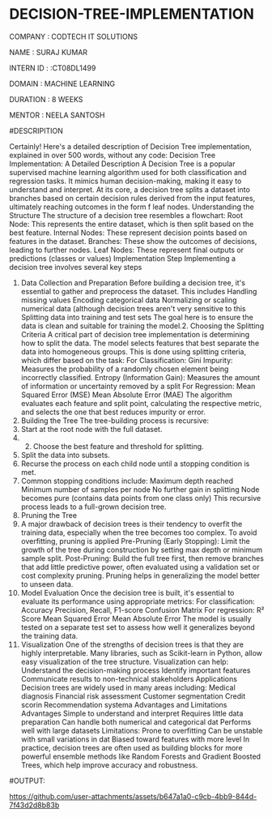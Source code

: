 # DECISION-TREE-IMPLEMENTATION
COMPANY : CODTECH IT SOLUTIONS

NAME : SURAJ KUMAR

INTERN ID : :CT08DL1499

DOMAIN : MACHINE LEARNING

DURATION : 8 WEEKS

MENTOR : NEELA SANTOSH

#DESCRIPITION

Certainly! Here's a detailed description of Decision Tree implementation, explained in over 500 words, without any code:
Decision Tree Implementation: A Detailed Description
A Decision Tree is a popular supervised machine learning algorithm used for both classification and regression tasks. It mimics human decision-making, making it easy to understand and interpret. At its core, a decision tree splits a dataset into branches based on certain decision rules derived from the input features, ultimately reaching outcomes in the form f leaf nodes.
Understanding the Structure
The structure of a decision tree resembles a flowchart:
Root Node: This represents the entire dataset, which is then split based on the best feature.
Internal Nodes: These represent decision points based on features in the dataset.
Branches: These show the outcomes of decisions, leading to further nodes.
Leaf Nodes: These represent final outputs or predictions (classes or values)
Implementation Step
Implementing a decision tree involves several key steps
1. Data Collection and Preparation
Before building a decision tree, it's essential to gather and preprocess the dataset. This includes
Handling missing values
Encoding categorical data
Normalizing or scaling numerical data (although decision trees aren't very sensitive to this
Splitting data into training and test sets
The goal here is to ensure the data is clean and suitable for training the model.2. Choosing the Splitting Criteria
A critical part of decision tree implementation is determining how to split the data. The model selects features that best separate the data into homogeneous groups. This is done using splitting criteria, which differ based on the task:
For Classification:
Gini Impurity: Measures the probability of a randomly chosen element being incorrectly classified.
Entropy (Information Gain): Measures the amount of information or uncertainty removed by a split
For Regression:
Mean Squared Error (MSE)
Mean Absolute Error (MAE)
The algorithm evaluates each feature and split point, calculating the respective metric, and selects the one that best reduces impurity or error.
3. Building the Tree
The tree-building process is recursive:
1. Start at the root node with the full dataset.
2. 2. Choose the best feature and threshold for splitting.
3. Split the data into subsets.
4. Recurse the process on each child node until a stopping condition is met.
5. Common stopping conditions include:
Maximum depth reached
Minimum number of samples per node
No further gain in splitting
Node becomes pure (contains data points from one class only)
This recursive process leads to a full-grown decision tree.
4. Pruning the Tree
5. A major drawback of decision trees is their tendency to overfit the training data, especially when the tree becomes too complex. To avoid overfitting, pruning is applied
Pre-Pruning (Early Stopping): Limit the growth of the tree during construction by setting max depth or minimum sample split.
Post-Pruning: Build the full tree first, then remove branches that add little predictive power, often evaluated using a validation set or cost complexity pruning.
Pruning helps in generalizing the model better to unseen data.
6. Model Evaluation
Once the decision tree is built, it's essential to evaluate its performance using appropriate metrics:
For classification:
Accuracy
Precision, Recall, F1-score
Confusion Matrix
For regression:
R² Score
Mean Squared Error
Mean Absolute Error
The model is usually tested on a separate test set to assess how well it generalizes beyond the training data.
7. Visualization
One of the strengths of decision trees is that they are highly interpretable. Many libraries, such as Scikit-learn in Python, allow easy visualization of the tree structure. Visualization can help:
Understand the decision-making process
Identify important features
Communicate results to non-technical stakeholders
Applications
Decision trees are widely used in many areas including:
Medical diagnosis
Financial risk assessment
Customer segmentation
Credit scorin
Recommendation systema
Advantages and Limitations
Advantages
Simple to understand and interpret
Requires little data preparation
Can handle both numerical and categorical dat
Performs well with large datasets
Limitations:
Prone to overfitting
Can be unstable with small variations in dat
Biased toward features with more level
In practice, decision trees are often used as building blocks for more powerful ensemble methods like Random Forests and Gradient Boosted Trees, which help improve accuracy and robustness.

#OUTPUT:

https://github.com/user-attachments/assets/b647a1a0-c9cb-4bb9-844d-7f43d2d8b83b


